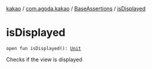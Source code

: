 [kakao](../../index.md) / [com.agoda.kakao](../index.md) / [BaseAssertions](index.md) / [isDisplayed](./is-displayed.md)

# isDisplayed

`open fun isDisplayed(): `[`Unit`](https://kotlinlang.org/api/latest/jvm/stdlib/kotlin/-unit/index.html)

Checks if the view is displayed

